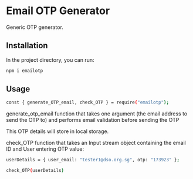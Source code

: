 # Email OTP Generator

Generic OTP generator.

## Installation

In the project directory, you can run:

```sh
npm i emailotp
```

## Usage

```sh
const { generate_OTP_email, check_OTP } = require("emailotp");
```

generate_otp_email function that takes one argument (the email address to send the OTP to) and performs email validation before sending the OTP

This OTP details will store in local storage.

check_OTP function that takes an Input stream object containing the email ID and User entering OTP value:

```sh
userDetails = { user_email: "tester1@dso.org.sg", otp: "173923" };
```

```sh
check_OTP(userDetails)
```
